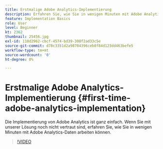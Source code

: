 ```yaml
---
title: Erstmalige Adobe Analytics-Implementierung
description: Erfahren Sie, wie Sie in wenigen Minuten mit Adobe Analytics-Daten arbeiten können.
feature: Implementation Basics
role: User
level: Beginner
kt: 2362
thumbnail: 25456.jpg
exl-id: 110d2962-cbcf-4574-bd39-308f2ad33c5e
source-git-commit: d78c3351d2a98704396ceb8f84d123dd463befe5
workflow-type: tm+mt
source-wordcount: '0'
ht-degree: 0%

---
```


# Erstmalige Adobe Analytics-Implementierung {#first-time-adobe-analytics-implementation}

Die Implementierung von Adobe Analytics ist ganz einfach. Wenn Sie mit unserer Lösung noch nicht vertraut sind, erfahren Sie, wie Sie in wenigen Minuten mit Adobe Analytics-Daten arbeiten können.

>[!VIDEO](https://video.tv.adobe.com/v/25456/?quality=12)